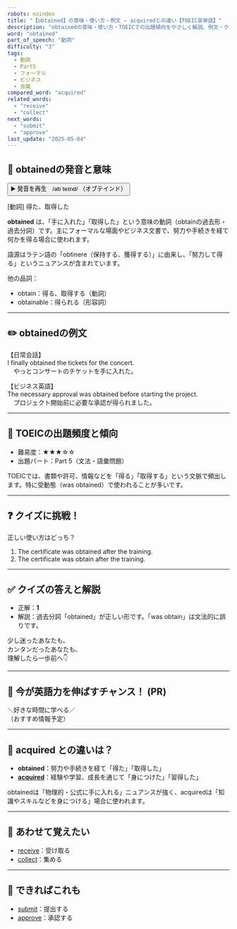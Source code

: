 ```yaml
---
robots: noindex
title: "【obtained】の意味・使い方・例文 ― acquiredとの違い【TOEIC英単語】"
description: "obtainedの意味・使い方・TOEICでの出題傾向をやさしく解説。例文・クイズ付きでacquiredとの違いもわかりやすく学べます。"
word: "obtained"
part_of_speech: "動詞"
difficulty: "3"
tags:
  - 動詞
  - Part5
  - フォーマル
  - ビジネス
  - 会議
compared_word: "acquired"
related_words:
  - "receive"
  - "collect"
next_words:
  - "submit"
  - "approve"
last_update: "2025-05-04"
---
```


## 🔰 obtainedの発音と意味

<button class="play-audio" onclick="playTTS('obtained')">
  <span class="play-audio-main">
    ▶️ 発音を再生　/əbˈteɪnd/
  </span>
  <span class="play-audio-sub">
    （オブテインド）
  </span>
</button>

[動詞] 得た、取得した

**obtained** は、「手に入れた」「取得した」という意味の動詞（obtainの過去形・過去分詞）です。主にフォーマルな場面やビジネス文書で、努力や手続きを経て何かを得る場合に使われます。

語源はラテン語の「obtinere（保持する、獲得する）」に由来し、「努力して得る」というニュアンスが含まれています。

他の品詞：  
- obtain：得る、取得する（動詞）
- obtainable：得られる（形容詞）

---

## ✏️ obtainedの例文

【日常会話】  
I finally obtained the tickets for the concert.  
　やっとコンサートのチケットを手に入れた。

【ビジネス英語】  
The necessary approval was obtained before starting the project.  
　プロジェクト開始前に必要な承認が得られました。

---

## 🎯 TOEICの出題頻度と傾向

- 難易度：★★★☆☆
- 出題パート：Part 5（文法・語彙問題）

TOEICでは、書類や許可、情報などを「得る」「取得する」という文脈で頻出します。特に受動態（was obtained）で使われることが多いです。

---

## ❓ クイズに挑戦！

正しい使い方はどっち？

1. The certificate was obtained after the training.  
2. The certificate was obtain after the training.

---

## ✅ クイズの答えと解説

- 正解：**1**
- 解説：過去分詞「obtained」が正しい形です。「was obtain」は文法的に誤りです。

少し迷ったあなたも、  
カンタンだったあなたも、  
理解したら一歩前へ👇️

---

## 🚀 今が英語力を伸ばすチャンス！ (PR)

<div class="info-center">
＼好きな時間に学べる／<br>  
（おすすめ情報予定）
</div>

---

## 🤔  acquired との違いは？

- **obtained**：努力や手続きを経て「得た」「取得した」
- **[acquired](/word/acquired)**：経験や学習、成長を通じて「身につけた」「習得した」

obtainedは「物理的・公式に手に入れる」ニュアンスが強く、acquiredは「知識やスキルなどを身につける」場合に使われます。

---

## 🧩 あわせて覚えたい

- [receive](/word/receive)：受け取る
- [collect](/word/collect)：集める

---

## 📖 できればこれも

- [submit](/word/submit)：提出する
- [approve](/word/approve)：承認する

<!-- cvid: aid40_bid36 -->
